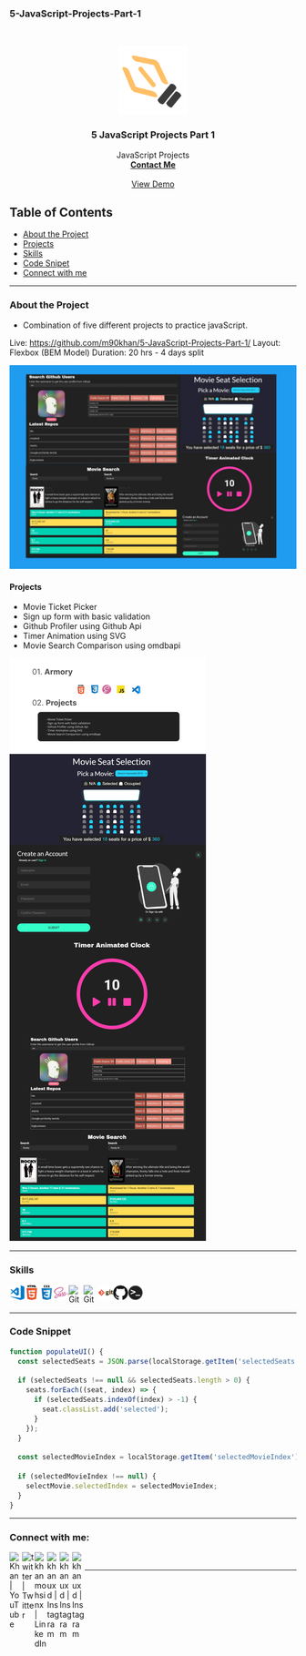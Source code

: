 ### 5-JavaScript-Projects-Part-1

<br />
<p align="center">
  <a href="https://github.com/m90khan/5-JavaScript-Projects-Part-1/">
    <img src="./app/assets/images/img/favicon.png" alt="Logo" width="120" height="120">
  </a>

  <h3 align="center">5 JavaScript Projects Part 1  </h3>

  <p align="center">
JavaScript Projects <br />
    <a href="m90khan@gmail.com"><strong>Contact Me</strong></a>
    <br />
    <br />
    <a href="https://github.com/m90khan/5-JavaScript-Projects-Part-1/">View Demo</a>
    
   </p>
</p>

## Table of Contents

- [About the Project](#about-the-project)
- [Projects](#projects)
- [Skills](#skills)
- [Code Snipet](#code)
- [Connect with me](#Contact)

---

### About the Project

- Combination of five different projects to practice javaScript.

Live: https://github.com/m90khan/5-JavaScript-Projects-Part-1/
Layout: Flexbox (BEM Model)
Duration: 20 hrs - 4 days split

<img src="overview.jpg">

#### Projects

- Movie Ticket Picker
- Sign up form with basic validation
- Github Profiler using Github Api
- Timer Animation using SVG
- Movie Search Comparison using omdbapi

<img src="overview-2.jpg">

---

### Skills

[<img align="left" alt="Visual Studio Code" width="26px" src="https://raw.githubusercontent.com/github/explore/80688e429a7d4ef2fca1e82350fe8e3517d3494d/topics/visual-studio-code/visual-studio-code.png" />][youtube]
[<img align="left" alt="HTML5" width="26px" src="https://raw.githubusercontent.com/github/explore/80688e429a7d4ef2fca1e82350fe8e3517d3494d/topics/html/html.png" />][youtube]
[<img align="left" alt="CSS3" width="26px" src="https://raw.githubusercontent.com/github/explore/80688e429a7d4ef2fca1e82350fe8e3517d3494d/topics/css/css.png" />][youtube]
[<img align="left" alt="Sass" width="26px" src="https://raw.githubusercontent.com/github/explore/80688e429a7d4ef2fca1e82350fe8e3517d3494d/topics/sass/sass.png" />][youtube]
[<img align="left" alt="Git" width="26px" src="https://www.w3schools.com/whatis/img_js.png" />][youtube]
[<img align="left" alt="Git" width="26px" src="https://greensock.com/uploads/set_resources_4/84c1e40ea0e759e3f1505eb1788ddf3c_greensock-logo.svg" />][youtube]
[<img align="left" alt="Git" width="26px" src="https://raw.githubusercontent.com/github/explore/80688e429a7d4ef2fca1e82350fe8e3517d3494d/topics/git/git.png" />][youtube]
[<img align="left" alt="GitHub" width="26px" src="https://raw.githubusercontent.com/github/explore/78df643247d429f6cc873026c0622819ad797942/topics/github/github.png" />][youtube]
[<img align="left" alt="Terminal" width="26px" src="https://raw.githubusercontent.com/github/explore/80688e429a7d4ef2fca1e82350fe8e3517d3494d/topics/terminal/terminal.png" />][youtube]
<br />
<br />

---

### Code Snippet

```javascript
function populateUI() {
  const selectedSeats = JSON.parse(localStorage.getItem('selectedSeats'));

  if (selectedSeats !== null && selectedSeats.length > 0) {
    seats.forEach((seat, index) => {
      if (selectedSeats.indexOf(index) > -1) {
        seat.classList.add('selected');
      }
    });
  }

  const selectedMovieIndex = localStorage.getItem('selectedMovieIndex');

  if (selectedMovieIndex !== null) {
    selectMovie.selectedIndex = selectedMovieIndex;
  }
}
```

---

### Connect with me:

[<img align="left" alt="Khan | YouTube" width="22px" src="https://cdn.jsdelivr.net/npm/simple-icons@v3/icons/youtube.svg" />][youtube]

[<img align="left" alt="twitter | Twitter" width="22px" src="https://cdn.jsdelivr.net/npm/simple-icons@v3/icons/twitter.svg" />][twitter]
[<img align="left" alt="khanmohsinx | LinkedIn" width="22px" src="https://cdn.jsdelivr.net/npm/simple-icons@v3/icons/linkedin.svg" />][linkedin]
[<img align="left" alt="khanuxd | Instagram" width="22px" src="https://cdn.jsdelivr.net/npm/simple-icons@v3/icons/instagram.svg" />][instagram]
[<img align="left" alt="khanuxd | Instagram" width="22px" src="https://cdn.jsdelivr.net/npm/simple-icons@3.13.0/icons/behance.svg" />][behance]
[<img align="left" alt="khanuxd | Instagram" width="22px" src="https://cdn.jsdelivr.net/npm/simple-icons@3.13.0/icons/dribbble.svg" />][dribble]
<br />

---

[youtube]: https://www.youtube.com/channel/UC96rVfdTKsjZpREnH6CaCOw
[twitter]: https://twitter.com/m90khan
[linkedin]: https://www.linkedin.com/in/uxdkhan
[instagram]: https://www.instagram.com/uxd.khan/
[behance]: https://www.behance.net/Khan_Mohsin
[dribble]: https://dribbble.com/uxdkhan
